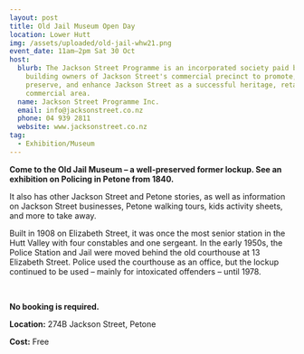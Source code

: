 ```yaml
---
layout: post
title: Old Jail Museum Open Day
location: Lower Hutt
img: /assets/uploaded/old-jail-whw21.png
event_date: 11am–2pm Sat 30 Oct
host:
  blurb: The Jackson Street Programme is an incorporated society paid by the
    building owners of Jackson Street's commercial precinct to promote,
    preserve, and enhance Jackson Street as a successful heritage, retail, and
    commercial area.
  name: Jackson Street Programme Inc.
  email: info@jacksonstreet.co.nz
  phone: 04 939 2811
  website: www.jacksonstreet.co.nz
tag:
  - Exhibition/Museum
---
```

**Come to the Old Jail Museum – a well-preserved former lockup. See an exhibition on Policing in Petone from 1840.** 

It also has other Jackson Street and Petone stories, as well as information on Jackson Street businesses, Petone walking tours, kids activity sheets, and more to take away. 

Built in 1908 on Elizabeth Street, it was once the most senior station in the Hutt Valley with four constables and one sergeant. In the early 1950s, the Police Station and Jail were moved behind the old courthouse at 13 Elizabeth Street. Police used the courthouse as an office, but the lockup continued to be used – mainly for intoxicated offenders – until 1978.

<br>

**No booking is required.** 

**Location:** 274B Jackson Street, Petone

**Cost:** Free